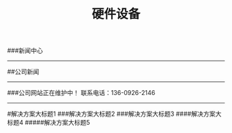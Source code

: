 ﻿---
layout: hardware
title: "硬件设备"
categories: [hardwarecenter]
---
###新闻中心
<hr/>
##公司新闻
<hr/>
###公司网站正在维护中！ 联系电话：136-0926-2146
<hr/>
#解决方案大标题1
###解决方案大标题2
###解决方案大标题3
####解决方案大标题4
#####解决方案大标题5

	
	
